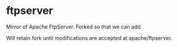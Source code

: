 # ftpserver
Mirror of Apache FtpServer. Forked so that we can add

Will retain fork until modifications are accepted at apache/ftpserver.
